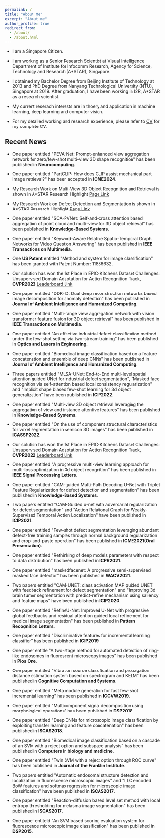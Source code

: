 ```yaml
---
permalink: /
title: "About Me"
excerpt: "About me"
author_profile: true
redirect_from: 
  - /about/
  - /about.html
---
```


- I am a Singapore Citizen.

- I am working as a Senior Research Scientist at Visual Intelligence Department of Institute for Infocomm Research, Agency for Science, Technology and Research (A*STAR), Singapore. 

- I obtained my Bachelor Degree from Beijing Institute of Technology at 2013 and PhD Degree from Nanyang Technological University (NTU), Singapore at 2019. After graduation, I have been working in I2R, A*STAR as a research scientist.

- My current reserach interests are in thoery and application in machine learning, deep learning and computer vision.

- For my detailed working and research experience, please refer to [CV](/files/Lin_Dongyun_CV_V1.pdf) for my complete CV.

## Recent News
- One paper entitled "PEVA-Net: Prompt-enhanced view aggregation network for zero/few-shot multi-view 3D shape recognition" has been published in **Neurocomputing**.

- One paper entitled "PartCLIP: How does CLIP assist mechanical part image retrieval?" has been accepted in **ICME2024**.

- My Research Work on Multi-View 3D Object Recognition and Retrieval is shown in A*STAR Research Highlight [Page Link](https://research.a-star.edu.sg/articles/highlights/algorithms-give-computers-stereoscopic-vision/)
  
- My Research Work on Defect Detection and Segmentation is shown in A*STAR Research Highlight [Page Link](https://research.a-star.edu.sg/articles/highlights/a-smarter-way-to-detect-defects/)

- One paper entitled "SCA-PVNet: Self-and-cross attention based aggregation of point cloud and multi-view for 3D object retrieval" has been published in **Knowledge-Based Systems**.
  
- One paper entitled "Keyword-Aware Relative Spatio-Temporal Graph Networks for Video Question Answering" has been published in **IEEE Transactions on Multimedia**.
  
- One **US Patent** entitled "Method and system for image classification" has been granted with Patent Number: 11836632.
  
- Our solution has won the 1st Place in EPIC-Kitchens Dataset Challenges: Unsupervised Domain Adaptation for Action Recognition Track, **CVPR2023** [Leaderboard Link](https://epic-kitchens.github.io/2023)

- One paper entitled "DDR-ID: Dual deep reconstruction networks based image decomposition for anomaly detection" has been published in **Journal of Ambient Intelligence and Humanized Computing**.
  
- One paper entitled "Multi-range view aggregation network with vision transformer feature fusion for 3D object retrieval" has been published in **IEEE Transactions on Multimedia**.
  
- One paper entitled "An effective industrial defect classification method under the few-shot setting via two-stream training" has been published in **Optics and Lasers in Engineering**.
  
- One paper entitled "Biomedical image classification based on a feature concatenation and ensemble of deep CNNs" has been published in **Journal of Ambient Intelligence and Humanized Computing**.

- Three papers entitled "MLSA-UNet: End-to-End multi-level spatial attention guided UNet for industrial defect segmentation", "Masked face recognition via self-attention based local consistency regularization" and "Implicit shape biased few-shot learning for 3d object generalization" have been published in **ICIP2022**.

- One paper entitled "Multi-view 3D object retrieval leveraging the aggregation of view and instance attentive features" has been published in **Knowledge-Based Systems**.

- One paper entitled "On the use of component structural characteristics for voxel segmentation in semicon 3D images" has been published in **ICASSP2022**.

- Our solution has won the 1st Place in EPIC-Kitchens Dataset Challenges: Unsupervised Domain Adaptation for Action Recognition Track, **CVPR2022** [Leaderboard Link](https://epic-kitchens.github.io/2022)

- One paper entitled "A progressive multi-view learning approach for multi-loss optimization in 3d object recognition" has been published in **IEEE Signal Processing Letters**.

- One paper entitled "CAM-guided Multi-Path Decoding U-Net with Triplet Feature Regularization for defect detection and segmentation" has been published in **Knowledge-Based Systems**.

- Two papers entitled "CAM-Guided u-net with adversarial regularization for defect segmentation" and "Action Relational Graph for Weakly-Supervised Temporal Action Localization" have been published in **ICIP2021**.

- One paper entitled "Few-shot defect segmentation leveraging abundant defect-free training samples through normal background regularization and crop-and-paste operation" has been published in **ICME2021(Oral Presentation)**.

- One paper entitled "Rethinking of deep models parameters with respect to data distribution" has been published in **ICPR2021**.

- One paper entitled "maskedfacenet: A progressive semi-supervised masked face detector" has been published in **WACV2021**.

- Two papers entitled "CAM-UNET: class activation MAP guided UNET with feedback refinement for defect segmentation" and "Improving 3d brain tumor segmentation with predict-refine mechanism using saliency and feature maps" have been published in **ICIP2020**.

- One paper entitled "RefineU-Net: Improved U-Net with progressive global feedbacks and residual attention guided local refinement for medical image segmentation" has been published in **Pattern Recognition Letters**.

- One paper entitled "Discriminative features for incremental learning classifier" has been published in **ICIP2019**.

- One paper entitle "A two-stage method for automated detection of ring-like endosomes in fluorescent microscopy images" has been published in **Plos One**.

- One paper entitled "Vibration source classification and propagation distance estimation system based on spectrogram and KELM" has been published in **Cognitive Computation and Systems**.

- One paper entitled "Meta module generation for fast few-shot incremental learning" has been published in **ICCVW2019**.

- One paper entitled "Multicomponent signal decomposition using morphological operations" has been published in **DSP2018**.

- One paper entitled "Deep CNNs for microscopic image classification by exploiting transfer learning and feature concatenation" has been published in **ISCAS2018**.

- One paper entitled "Biomedical image classification based on a cascade of an SVM with a reject option and subspace analysis" has been published in **Computers in biology and medicine**.

- One paper entitled "Twin SVM with a reject option through ROC curve" has been published in **Journal of the Franklin Institute**.

- Two papers entitled "Automatic endosomal structure detection and localization in fluorescence microscopic images" and "LLC encoded BoW features and softmax regression for microscopic image classification" have been published in **ISCAS2017**.

- One paper entitled "Reaction-diffusion based level set method with local entropy thresholding for melasma image segmentation" has been published in **ISCAS2017**.

- One paper entiteld "An SVM based scoring evaluation system for fluorescence microscopic image classification" has been published in **DSP2015**.
